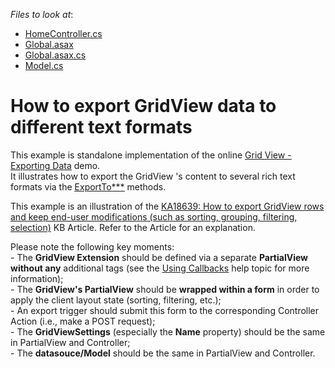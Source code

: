 <!-- default file list -->
*Files to look at*:

* [HomeController.cs](./CS/Controllers/HomeController.cs)
* [Global.asax](./CS/Global.asax)
* [Global.asax.cs](./CS/Global.asax.cs)
* [Model.cs](./CS/Models/Model.cs)
<!-- default file list end -->
# How to export GridView data to different text formats


<p>This example is standalone implementation of the online <a href="http://demos.devexpress.com/MVC/GridView/Export"><u>Grid View - Exporting Data</u></a> demo.<br />
It illustrates how to export the GridView 's content to several rich text formats via the <a href="http://documentation.devexpress.com/#AspNet/DevExpressWebMvcGridViewExtensionMembersTopicAll"><u>ExportTo***</u></a> methods.</p><p>This example is an illustration of the <a href="https://www.devexpress.com/Support/Center/p/KA18639">KA18639: How to export GridView rows and keep end-user modifications (such as sorting, grouping, filtering, selection)</a> KB Article. Refer to the Article for an explanation.</p><p>Please note the following key moments:<br />
- The <strong>GridView Extension</strong> should be defined via a separate <strong>PartialView without any</strong> additional tags (see the <a href="http://documentation.devexpress.com/#AspNet/CustomDocument9052"><u>Using Callbacks</u></a> help topic for more information);<br />
- The <strong>GridView's PartialView</strong> should be <strong>wrapped within a form</strong> in order to apply the client layout state (sorting, filtering, etc.);<br />
- An export trigger should submit this form to the corresponding Controller Action (i.e., make a POST request);<br />
- The <strong>GridViewSettings</strong> (especially the <strong>Name</strong> property) should be the same in PartialView and Controller;<br />
- The <strong>datasouce/Model</strong> should be the same in PartialView and Controller.</p>

<br/>


